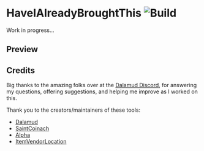 # HaveIAlreadyBroughtThis ![Build](https://github.com/QuackieMackie/HaveIAlreadyBroughtThis/actions/workflows/Build.yml/badge.svg)
Work in progress...

## Preview

<!--To be added-->

## Credits

Big thanks to the amazing folks over at the [Dalamud Discord](https://discord.gg/3NMcUV5), for answering my questions, offering suggestions, and helping me improve as I worked on this.

Thank you to the creators/maintainers of these tools:
- [Dalamud](https://github.com/goatcorp/Dalamud)
- [SaintCoinach](https://github.com/xivapi/SaintCoinach)
- [Alpha](https://github.com/NotNite/Alpha)
- [ItemVendorLocation](<https://github.com/electr0sheep/ItemVendorLocation/tree/highlighter>)
